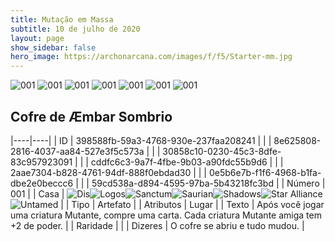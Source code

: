 ```yaml
---
title: Mutação em Massa
subtitle: 10 de julho de 2020
layout: page
show_sidebar: false
hero_image: https://archonarcana.com/images/f/f5/Starter-mm.jpg
---
```


![001](https://cdn.keyforgegame.com/media/card_front/pt/479_001_8GCXGP3F824C_pt.png) ![001](https://cdn.keyforgegame.com/media/card_front/pt/479_001_J2W5W895WG9H_pt.png) ![001](https://cdn.keyforgegame.com/media/card_front/pt/479_001_WW3R835F4W2G_pt.png) ![001](https://cdn.keyforgegame.com/media/card_front/pt/479_001_HHRX6V47FPCV_pt.png) ![001](https://cdn.keyforgegame.com/media/card_front/pt/479_001_FVM2M8W42375_pt.png) ![001](https://cdn.keyforgegame.com/media/card_front/pt/479_001_457WQ26H976Q_pt.png) ![001](https://cdn.keyforgegame.com/media/card_front/pt/479_001_CPFJ6XH2W6M2_pt.png)

## Cofre de Æmbar Sombrio

|----|----|
| ID | 398588fb-59a3-4768-930e-237faa208241 |
|    | 8e625808-2816-4037-aa84-527e3f5c573a |
|    | 30858c10-0230-45c3-8dfe-83c957923091 |
|    | cddfc6c3-9a7f-4fbe-9b03-a90fdc55b9d6 |
|    | 2aae7304-b828-4761-94df-888f0ebdad30 |
|    | 0e5b6e7b-f1f6-4968-b1fa-dbe2e0beccc6 |
|    | 59cd538a-d894-4595-97ba-5b43218fc3bd |
| Número | 001 |
| Casa | ![Dis](https://archonarcana.com/images/thumb/e/e8/Dis.png/22px-Dis.png "Dis")![Logos](https://archonarcana.com/images/thumb/c/ce/Logos.png/22px-Logos.png "Logos")![Sanctum](https://archonarcana.com/images/thumb/c/c7/Sanctum.png/22px-Sanctum.png "Santuário")![Saurian](https://archonarcana.com/images/thumb/9/9e/Saurian_P.png/22px-Saurian_P.png "Sauro")![Shadows](https://archonarcana.com/images/thumb/e/ee/Shadows.png/22px-Shadows.png "Sombras")![Star Alliance](https://archonarcana.com/images/thumb/7/7d/Star_Alliance.png/22px-Star_Alliance.png "Aliança Estelar")![Untamed](https://archonarcana.com/images/thumb/b/bd/Untamed.png/22px-Untamed.png "Indomados") |
| Tipo | Artefato |
| Atributos | Lugar |
| Texto | Após você jogar uma criatura Mutante, compre uma carta.  Cada criatura Mutante amiga tem +2 de poder. |
| Raridade |  |
| Dizeres | O cofre se abriu e tudo mudou. |
